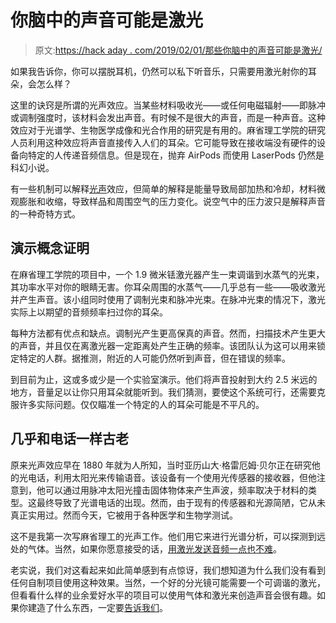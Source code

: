 # 你脑中的声音可能是激光

> 原文:[https://hack aday . com/2019/02/01/那些你脑中的声音可能是激光/](https://hackaday.com/2019/02/01/those-voices-in-your-head-might-be-lasers/)

如果我告诉你，你可以摆脱耳机，仍然可以私下听音乐，只需要用激光射你的耳朵，会怎么样？

这里的诀窍是所谓的光声效应。当某些材料吸收光——或任何电磁辐射——即脉冲或调制强度时，该材料会发出声音。有时候不是很大的声音，而是一种声音。这种效应对于光谱学、生物医学成像和光合作用的研究是有用的。麻省理工学院的研究人员利用这种效应将声音直接传入人们的耳朵。它可能导致在接收端没有硬件的设备向特定的人传递音频信息。但是现在，抛弃 AirPods 而使用 LaserPods 仍然是科幻小说。

有一些机制可以解释[光声](https://www.wikiwand.com/en/Photoacoustic_effect)效应，但简单的解释是能量导致局部加热和冷却，材料微观膨胀和收缩，导致样品和周围空气的压力变化。说空气中的压力波只是解释声音的一种奇特方式。

## 演示概念证明

在麻省理工学院的项目中，一个 1.9 微米铥激光器产生一束调谐到水蒸气的光束，其功率水平对你的眼睛无害。你耳朵周围的水蒸气——几乎总有一些——吸收激光并产生声音。该小组同时使用了调制光束和脉冲光束。在脉冲光束的情况下，激光实际上以期望的音频频率扫过你的耳朵。

每种方法都有优点和缺点。调制光产生更高保真的声音。然而，扫描技术产生更大的声音，并且仅在离激光器一定距离处产生正确的频率。该团队认为这可以用来锁定特定的人群。据推测，附近的人可能仍然听到声音，但在错误的频率。

到目前为止，这或多或少是一个实验室演示。他们将声音投射到大约 2.5 米远的地方，音量足以让你只用耳朵就能听到。我们猜测，要使这个系统可行，还需要克服许多实际问题。仅仅瞄准一个特定的人的耳朵可能是不平凡的。

## 几乎和电话一样古老

原来光声效应早在 1880 年就为人所知，当时亚历山大·格雷厄姆·贝尔正在研究他的光电话，利用太阳光来传输语音。该设备有一个使用光传感器的接收器，但他注意到，他可以通过用脉冲太阳光撞击固体物体来产生声波，频率取决于材料的类型。这最终导致了光谱电话的出现。然而，由于现有的传感器和光源简陋，它从未真正实用过。然而今天，它被用于各种医学和生物学测试。

这不是我第一次写麻省理工的光声工作。他们用它来进行光谱分析，可以探测到远处的气体。当然，如果你愿意接受的话，[用激光发送音频一点也不难](https://hackaday.com/2018/08/04/finding-the-linear-in-a-laser/)。

老实说，我们对这看起来如此简单感到有点惊讶，我们想知道为什么我们没有看到任何自制项目使用这种效果。当然，一个好的分光镜可能需要一个可调谐的激光，但看看什么样的业余爱好水平的项目可以使用气体和激光来创造声音会很有趣。如果你建造了什么东西，一定要[告诉我们](https://hackaday.com/submit-a-tip/)。